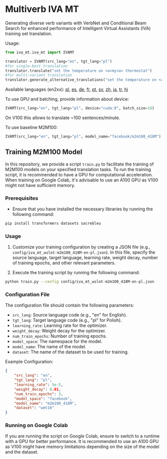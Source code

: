 Multiverb IVA MT
================
Generating diverse verb variants with VerbNet and Conditional Beam Search for enhanced performance of Intelligent Virtual Assistants (IVA) training set translation.

Usage:
```python
from iva_mt.iva_mt import IVAMT

translator = IVAMT(src_lang="en", tgt_lang="pl")
#for single-best translation
translator.translate("set the temperature on <a>my<a> thermostat")
#for multi-variant translation
translator.generate_alternative_translations("set the temperature on <a>my<a> thermostat")
```
Available languages (en2xx): [pl](https://huggingface.co/cartesinus/iva_mt_wslot-m2m100_418M-en-pl), [es](https://huggingface.co/cartesinus/iva_mt_wslot-m2m100_418M-en-es), [de](https://huggingface.co/cartesinus/iva_mt_wslot-m2m100_418M-en-de), [fr](https://huggingface.co/cartesinus/iva_mt_wslot-m2m100_418M-en-fr), [pt](https://huggingface.co/cartesinus/iva_mt_wslot-m2m100_418M-en-pt), [sv](https://huggingface.co/cartesinus/iva_mt_wslot-m2m100_418M-en-sv), [zh](https://huggingface.co/cartesinus/iva_mt_wslot-m2m100_418M-en-zh), [ja](https://huggingface.co/cartesinus/iva_mt_wslot-m2m100_418M-en-ja), [tr](https://huggingface.co/cartesinus/iva_mt_wslot-m2m100_418M-en-tr), [hi](https://huggingface.co/cartesinus/iva_mt_wslot-m2m100_418M-en-hi)

To use GPU and batching, provide information about device:
```python
IVAMT(src_lang="en", tgt_lang="pl", device="cuda:0", batch_size=16)
```
On V100 this allows to translate ~100 sentences/minute.

To use baseline M2M100:
```python
IVAMT(src_lang="en", tgt_lang="pl", model_name="facebook/m2m100_418M")
```

## Training M2M100 Model

In this repository, we provide a script `train.py` to facilitate the training of M2M100 models on your specified translation tasks. To run the training script, it is recommended to have a GPU for computational acceleration. When training on Google Colab, it's advisable to use an A100 GPU as V100 might not have sufficient memory.

### Prerequisites

- Ensure that you have installed the necessary libraries by running the following command:
```bash
pip install transformers datasets sacrebleu
```

### Usage

1. Customize your training configuration by creating a JSON file (e.g., `config/iva_mt_wslot-m2m100_418M-en-pl.json`). In this file, specify the source language, target language, learning rate, weight decay, number of training epochs, and other relevant parameters.

2. Execute the training script by running the following command:
```bash
python train.py --config config/iva_mt_wslot-m2m100_418M-en-pl.json
```

### Configuration File

The configuration file should contain the following parameters:

- `src_lang`: Source language code (e.g., "en" for English).
- `tgt_lang`: Target language code (e.g., "pl" for Polish).
- `learning_rate`: Learning rate for the optimizer.
- `weight_decay`: Weight decay for the optimizer.
- `num_train_epochs`: Number of training epochs.
- `model_space`: The namespace for the model.
- `model_name`: The name of the model.
- `dataset`: The name of the dataset to be used for training.

Example Configuration:
```json
{
    "src_lang": "en",
    "tgt_lang": "pl",
    "learning_rate": 5e-5,
    "weight_decay": 0.01,
    "num_train_epochs": 3,
    "model_space": "facebook",
    "model_name": "m2m100_418M",
    "dataset": "wmt16"
}
```

### Running on Google Colab

If you are running the script on Google Colab, ensure to switch to a runtime with a GPU for better performance. It is recommended to use an A100 GPU as V100 might have memory limitations depending on the size of the model and the dataset.
